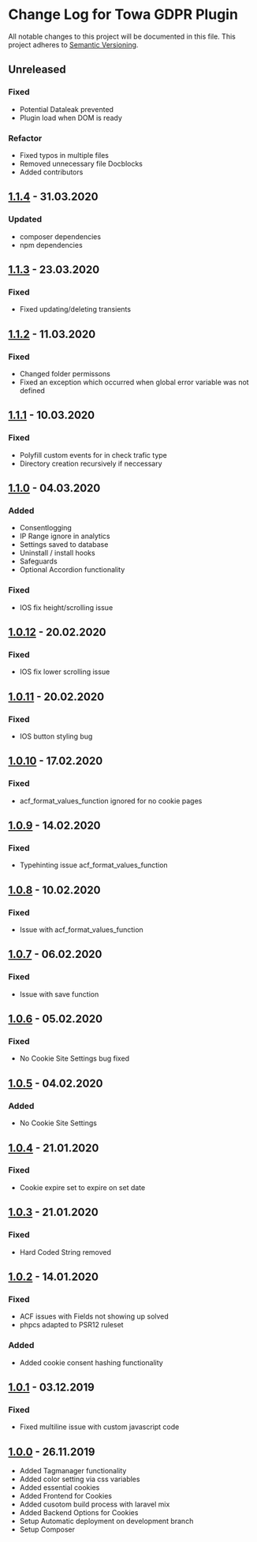 # Change Log for Towa GDPR Plugin

All notable changes to this project will be documented in this file.
This project adheres to [Semantic Versioning](http://semver.org/).

## Unreleased

### Fixed

- Potential Dataleak prevented
- Plugin load when DOM is ready

### Refactor

- Fixed typos in multiple files
- Removed unnecessary file Docblocks
- Added contributors

## [1.1.4](https://github.com/towa-digital/towa-gdpr-plugin/tree/1.1.4) - 31.03.2020

### Updated

- composer dependencies
- npm dependencies

## [1.1.3](https://github.com/towa-digital/towa-gdpr-plugin/tree/1.1.3) - 23.03.2020

### Fixed
- Fixed updating/deleting transients

## [1.1.2](https://github.com/towa-digital/towa-gdpr-plugin/tree/1.1.2) - 11.03.2020

### Fixed
- Changed folder permissons
- Fixed an exception which occurred when global error variable was not defined 

## [1.1.1](https://github.com/towa-digital/towa-gdpr-plugin/tree/1.1.1) - 10.03.2020

### Fixed

- Polyfill custom events for in check trafic type
- Directory creation recursively if neccessary

## [1.1.0](https://github.com/towa-digital/towa-gdpr-plugin/tree/1.1.0) - 04.03.2020

### Added

- Consentlogging
- IP Range ignore in analytics
- Settings saved to database
- Uninstall / install hooks
- Safeguards
- Optional Accordion functionality

### Fixed

- IOS fix height/scrolling issue

## [1.0.12](https://github.com/towa-digital/towa-gdpr-plugin/tree/1.0.12) - 20.02.2020

### Fixed

- IOS fix lower scrolling issue

## [1.0.11](https://github.com/towa-digital/towa-gdpr-plugin/tree/1.0.11) - 20.02.2020

### Fixed

- IOS button styling bug

## [1.0.10](https://github.com/towa-digital/towa-gdpr-plugin/tree/1.0.10) - 17.02.2020

### Fixed

- acf_format_values_function ignored for no cookie pages

## [1.0.9](https://github.com/towa-digital/towa-gdpr-plugin/tree/1.0.9) - 14.02.2020

### Fixed

- Typehinting issue acf_format_values_function

## [1.0.8](https://github.com/towa-digital/towa-gdpr-plugin/tree/1.0.8) - 10.02.2020

### Fixed

- Issue with acf_format_values_function

## [1.0.7](https://github.com/towa-digital/towa-gdpr-plugin/tree/1.0.7) - 06.02.2020

### Fixed

- Issue with save function

## [1.0.6](https://github.com/towa-digital/towa-gdpr-plugin/tree/1.0.6) - 05.02.2020

### Fixed

- No Cookie Site Settings bug fixed

## [1.0.5](https://github.com/towa-digital/towa-gdpr-plugin/tree/1.0.5) - 04.02.2020

### Added

- No Cookie Site Settings

## [1.0.4](https://github.com/towa-digital/towa-gdpr-plugin/tree/1.0.4) - 21.01.2020

### Fixed

- Cookie expire set to expire on set date

## [1.0.3](https://github.com/towa-digital/towa-gdpr-plugin/tree/1.0.3) - 21.01.2020

### Fixed

- Hard Coded String removed

## [1.0.2](https://github.com/towa-digital/towa-gdpr-plugin/tree/1.0.2) - 14.01.2020

### Fixed

- ACF issues with Fields not showing up solved
- phpcs adapted to PSR12 ruleset

### Added

- Added cookie consent hashing functionality

## [1.0.1](https://github.com/towa-digital/towa-gdpr-plugin/tree/1.0.1) - 03.12.2019

### Fixed

- Fixed multiline issue with custom javascript code

## [1.0.0](https://github.com/towa-digital/towa-gdpr-plugin/tree/1.0.0) - 26.11.2019

- Added Tagmanager functionality
- Added color setting via css variables
- Added essential cookies
- Added Frontend for Cookies
- Added cusotom build process with laravel mix
- Added Backend Options for Cookies
- Setup Automatic deployment on development branch
- Setup Composer
